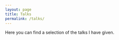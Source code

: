 ```yaml
---
layout: page
title: Talks
permalink: /talks/
---
```


Here you can find a selection of the talks I have given.
